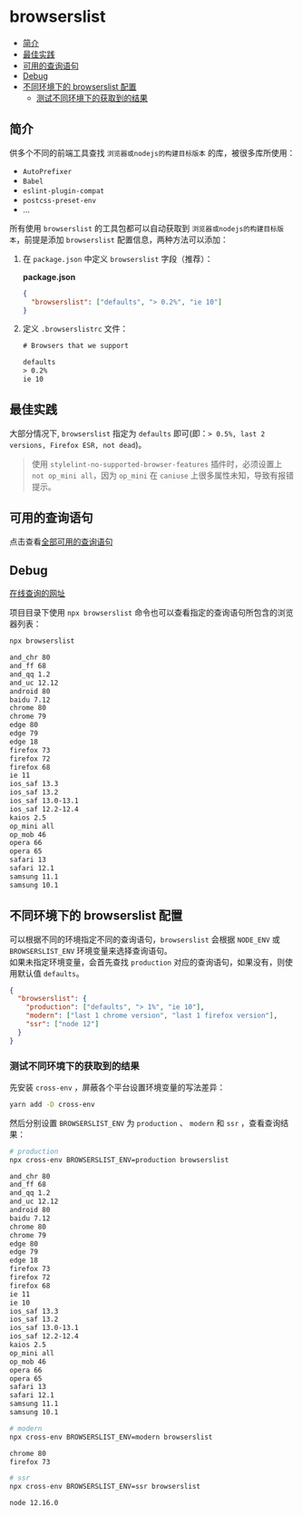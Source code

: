 # browserslist

- [简介](#%e7%ae%80%e4%bb%8b)
- [最佳实践](#%e6%9c%80%e4%bd%b3%e5%ae%9e%e8%b7%b5)
- [可用的查询语句](#%e5%8f%af%e7%94%a8%e7%9a%84%e6%9f%a5%e8%af%a2%e8%af%ad%e5%8f%a5)
- [Debug](#debug)
- [不同环境下的 browserslist 配置](#%e4%b8%8d%e5%90%8c%e7%8e%af%e5%a2%83%e4%b8%8b%e7%9a%84-browserslist-%e9%85%8d%e7%bd%ae)
  - [测试不同环境下的获取到的结果](#%e6%b5%8b%e8%af%95%e4%b8%8d%e5%90%8c%e7%8e%af%e5%a2%83%e4%b8%8b%e7%9a%84%e8%8e%b7%e5%8f%96%e5%88%b0%e7%9a%84%e7%bb%93%e6%9e%9c)

## 简介

供多个不同的前端工具查找 `浏览器或nodejs的构建目标版本` 的库，被很多库所使用：

- `AutoPrefixer`
- `Babel`
- `eslint-plugin-compat`
- `postcss-preset-env`
- ...

所有使用 `browserslist` 的工具包都可以自动获取到 `浏览器或nodejs的构建目标版本`，前提是添加 `browserslist` 配置信息，两种方法可以添加：

1. 在 `package.json` 中定义 `browserslist` 字段（推荐）：

   **package.json**

   ```json
   {
     "browserslist": ["defaults", "> 0.2%", "ie 10"]
   }
   ```

2. 定义 `.browserslistrc` 文件：

   ```txt
   # Browsers that we support

   defaults
   > 0.2%
   ie 10
   ```

## 最佳实践

大部分情况下, `browserslist` 指定为 `defaults` 即可(即：`> 0.5%, last 2 versions, Firefox ESR, not dead`)。

> 使用 `stylelint-no-supported-browser-features` 插件时，必须设置上 `not op_mini all`，因为 `op_mini` 在 `caniuse` 上很多属性未知，导致有报错提示。

## 可用的查询语句

点击查看[全部可用的查询语句](https://github.com/browserslist/browserslist#full-list)

## Debug

[在线查询的网址](https://browserl.ist/)

项目目录下使用 `npx browserslist` 命令也可以查看指定的查询语句所包含的浏览器列表：

```sh
npx browserslist

and_chr 80
and_ff 68
and_qq 1.2
and_uc 12.12
android 80
baidu 7.12
chrome 80
chrome 79
edge 80
edge 79
edge 18
firefox 73
firefox 72
firefox 68
ie 11
ios_saf 13.3
ios_saf 13.2
ios_saf 13.0-13.1
ios_saf 12.2-12.4
kaios 2.5
op_mini all
op_mob 46
opera 66
opera 65
safari 13
safari 12.1
samsung 11.1
samsung 10.1
```

## 不同环境下的 browserslist 配置

可以根据不同的环境指定不同的查询语句，`browserslist` 会根据 `NODE_ENV` 或 `BROWSERSLIST_ENV` 环境变量来选择查询语句。  
如果未指定环境变量，会首先查找 `production` 对应的查询语句，如果没有，则使用默认值 `defaults`。

```json
{
  "browserslist": {
    "production": ["defaults", "> 1%", "ie 10"],
    "modern": ["last 1 chrome version", "last 1 firefox version"],
    "ssr": ["node 12"]
  }
}
```

### 测试不同环境下的获取到的结果

先安装 `cross-env` ，屏蔽各个平台设置环境变量的写法差异：

```sh
yarn add -D cross-env
```

然后分别设置 `BROWSERSLIST_ENV` 为 `production` 、 `modern` 和 `ssr` ，查看查询结果：

```sh
# production
npx cross-env BROWSERSLIST_ENV=production browserslist

and_chr 80
and_ff 68
and_qq 1.2
and_uc 12.12
android 80
baidu 7.12
chrome 80
chrome 79
edge 80
edge 79
edge 18
firefox 73
firefox 72
firefox 68
ie 11
ie 10
ios_saf 13.3
ios_saf 13.2
ios_saf 13.0-13.1
ios_saf 12.2-12.4
kaios 2.5
op_mini all
op_mob 46
opera 66
opera 65
safari 13
safari 12.1
samsung 11.1
samsung 10.1

# modern
npx cross-env BROWSERSLIST_ENV=modern browserslist

chrome 80
firefox 73

# ssr
npx cross-env BROWSERSLIST_ENV=ssr browserslist

node 12.16.0
```
